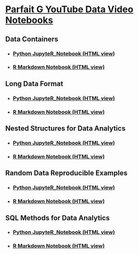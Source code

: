 # [Parfait G YouTube Data Video Notebooks](https://www.youtube.com/channel/UC7tG4vrXZNsHstGeVeB7w9w/videos)

## Data Containers
- ### [Python JupyteR_Notebook (HTML view)](https://raw.githack.com/ParfaitG/DATA_VIDEOS/main/Python_Notebooks/Data-Containers-in-Pandas.html)
- ### [R Markdown Notebook (HTML view)](https://raw.githack.com/ParfaitG/DATA_VIDEOS/main/R_Notebooks/Data-Containers-in-R.nb.html)

## Long Data Format
- ### [Python JupyteR_Notebook (HTML view)](https://raw.githack.com/ParfaitG/DATA_VIDEOS/main/Python_Notebooks/Long-Data-Format-in-Python-Pandas.html)
- ### [R Markdown Notebook (HTML view)](https://raw.githack.com/ParfaitG/DATA_VIDEOS/main/R_Notebooks/Long-Data-Format-in-R.nb.html)

## Nested Structures for Data Analytics
- ### [Python JupyteR_Notebook (HTML view)](https://raw.githack.com/ParfaitG/DATA_VIDEOS/main/Python_Notebooks/Nested-Structures-for-Data-Analytics-Pandas.html)
- ### [R Markdown Notebook (HTML view)](https://raw.githack.com/ParfaitG/DATA_VIDEOS/main/R_Notebooks/Nested-Structures-for-Data-Analytics-R.nb.html)

## Random Data Reproducible Examples
- ### [Python JupyteR_Notebook (HTML view)](https://raw.githack.com/ParfaitG/DATA_VIDEOS/main/Python_Notebooks/Random-Data-Reproducible-Example_Py.html)
- ### [R Markdown Notebook (HTML view)](https://raw.githack.com/ParfaitG/DATA_VIDEOS/main/R_Notebooks/Random-Data-Reproducible-Example-R.nb.html)

## SQL Methods for Data Analytics
- ### [Python JupyteR_Notebook (HTML view)](https://raw.githack.com/ParfaitG/DATA_VIDEOS/main/Python_Notebooks/SQL-Methods-for-Data-Analytics-Python.html)
- ### [R Markdown Notebook (HTML view)](https://raw.githack.com/ParfaitG/DATA_VIDEOS/main/R_Notebooks/SQL-Methods-for-Data-Analytics-R.nb.html)

